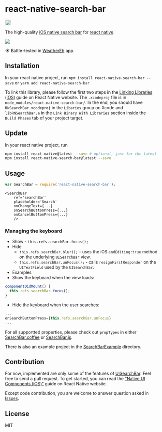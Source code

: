 # react-native-search-bar

<a href="https://www.npmjs.com/package/react-native-search-bar"><img src="https://badge.fury.io/js/react-native-search-bar.svg" alt="" height="18"></a>

The high-quality [iOS native search bar](https://developer.apple.com/documentation/uikit/uisearchbar) for [react native](https://facebook.github.io/react-native/).

<img src="SearchBar.png"/>

:sunny: Battle-tested in [WeatherEh](https://itunes.apple.com/us/app/id1112813447) app.

## Installation

In your react native project, run `npm install react-native-search-bar --save` or `yarn add react-native-search-bar`

To link this library, please follow the first two steps in the [Linking Libraries (iOS)](http://facebook.github.io/react-native/docs/linking-libraries-ios.html) guide on React Native website. The `.xcodeproj` file is in `node_modules/react-native-search-bar/`. In the end, you should have `RNSearchBar.xcodeproj` in the `Libaries` group on Xcode and `libRNSearchBar.a` in the `Link Binary With Libraries` section inside the `Build Phases` tab of your project target.

## Update

In your react native project, run

```Bash
npm install react-native@latest --save # optional, just for the latest react-native
npm install react-native-search-bar@latest --save
```

## Usage

```javascript
var SearchBar = require('react-native-search-bar');
```

```JSX
<SearchBar
	ref='searchBar'
	placeholder='Search'
	onChangeText={...}
	onSearchButtonPress={...}
	onCancelButtonPress={...}
	/>
```

### Managing the keyboard
* Show - `this.refs.searchBar.focus();`
* Hide
  - `this.refs.searchBar.blur();` - uses the iOS `endEditing:true` method on the underlying `UISearchBar` view.
  - `this.refs.searchBar.unFocus();` - calls `resignFirstResponder` on the `UITextField` used by the `UISearchBar`.
* Examples
 * Show the keyboard when the view loads:
```javascript
componentDidMount() {
  this.refs.searchBar.focus();
}
```
 * Hide the keyboard when the user searches:
```javascript
...
onSearchButtonPress={this.refs.searchBar.unFocus}
...
```

For all supportted properties, please check out `propTypes` in either [SearchBar.coffee](SearchBar.coffee) or [SearchBar.js](SearchBar.js).

There is also an example project in the [SearchBarExample](SearchBarExample) directory.

## Contribution

For now, implemented are only some of the features of [UISearchBar](https://developer.apple.com/library/ios/documentation/UIKit/Reference/UISearchBar_Class/).
Feel free to send a pull request. To get started, you can read the ["Native UI Components (iOS)"](http://facebook.github.io/react-native/docs/native-components-ios.html) guide on React Native website.

Except code contribution, you are welcome to answer question asked in [Issues](https://github.com/umhan35/react-native-search-bar/issues).

## License

MIT


